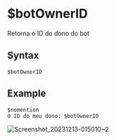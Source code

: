 # $botOwnerID
Retorna o ID do dono do bot
## Syntax
```
$botOwnerID
```

## Example
```
$nomention
O ID do meu dono: $botOwnerID
```
![Screenshot_20231213-015010~2](https://github.com/Kemi-Rawr/bdfd-wiki/assets/111205130/5296a862-1f32-461f-9261-e51d93c29b90)
